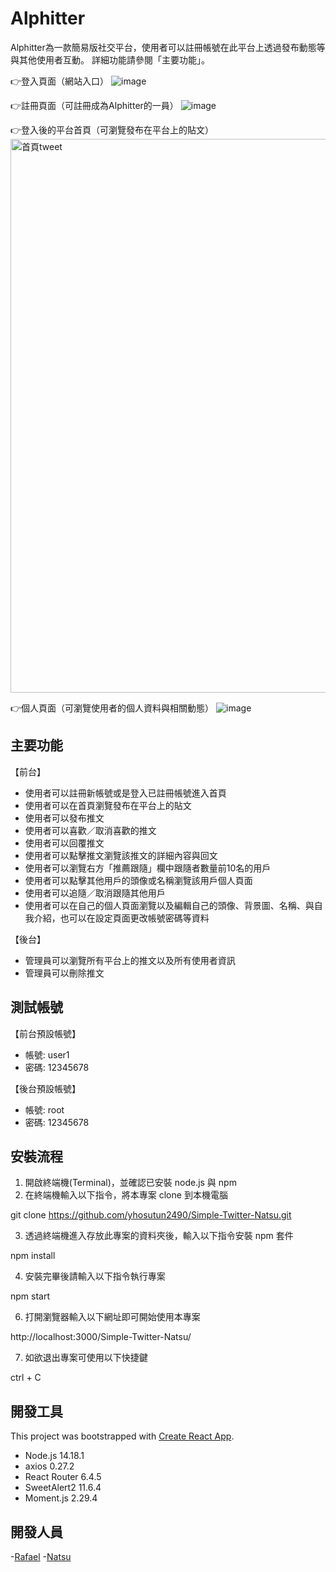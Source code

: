 # Alphitter 
Alphitter為一款簡易版社交平台，使用者可以註冊帳號在此平台上透過發布動態等與其他使用者互動。
詳細功能請參閱「主要功能」。

👉登入頁面（網站入口）
![image](https://user-images.githubusercontent.com/71853581/209472837-f1e3da51-8ab1-49d7-a69f-f06118644001.png)

👉註冊頁面（可註冊成為Alphitter的一員）
![image](https://user-images.githubusercontent.com/71853581/209473021-df5aed9b-cc45-4d95-b172-aba15ae62ec9.png)

👉登入後的平台首頁（可瀏覽發布在平台上的貼文）
<img width="886" alt="首頁tweet" src="https://user-images.githubusercontent.com/71853581/209473004-1ae50fbb-820a-464e-9725-ce3bd055e98e.png">

👉個人頁面（可瀏覽使用者的個人資料與相關動態）
![image](https://user-images.githubusercontent.com/71853581/209473049-ad151eda-fd86-4968-bb94-02d793858a1e.png)


## 主要功能
【前台】
- 使用者可以註冊新帳號或是登入已註冊帳號進入首頁
- 使用者可以在首頁瀏覽發布在平台上的貼文
- 使用者可以發布推文
- 使用者可以喜歡／取消喜歡的推文
- 使用者可以回覆推文
- 使用者可以點擊推文瀏覽該推文的詳細內容與回文
- 使用者可以瀏覽右方「推薦跟隨」欄中跟隨者數量前10名的用戶
- 使用者可以點擊其他用戶的頭像或名稱瀏覽該用戶個人頁面
- 使用者可以追隨／取消跟隨其他用戶
- 使用者可以在自己的個人頁面瀏覽以及編輯自己的頭像、背景圖、名稱、與自我介紹，也可以在設定頁面更改帳號密碼等資料

【後台】
- 管理員可以瀏覽所有平台上的推文以及所有使用者資訊
- 管理員可以刪除推文

## 測試帳號

【前台預設帳號】
- 帳號: user1
- 密碼: 12345678  

【後台預設帳號】
- 帳號: root
- 密碼: 12345678

## 安裝流程

1. 開啟終端機(Terminal)，並確認已安裝 node.js 與 npm 
2. 在終端機輸入以下指令，將本專案 clone 到本機電腦

git clone https://github.com/yhosutun2490/Simple-Twitter-Natsu.git


3. 透過終端機進入存放此專案的資料夾後，輸入以下指令安裝 npm 套件

npm install


4. 安裝完畢後請輸入以下指令執行專案

npm start


6. 打開瀏覽器輸入以下網址即可開始使用本專案

http://localhost:3000/Simple-Twitter-Natsu/


7. 如欲退出專案可使用以下快捷鍵

ctrl + C


## 開發工具

This project was bootstrapped with [Create React App](https://github.com/facebook/create-react-app).

- Node.js 14.18.1
- axios 0.27.2
- React Router 6.4.5
- SweetAlert2 11.6.4
- Moment.js 2.29.4

## 開發人員

-[Rafael](https://github.com/yhosutun2490)
-[Natsu](https://github.com/NatsuTW)
